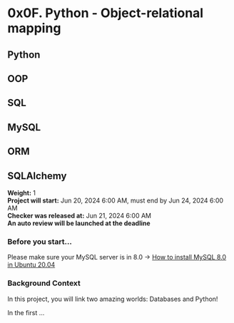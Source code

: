 # 0x0F. Python - Object-relational mapping

## Python
## OOP
## SQL
## MySQL
## ORM
## SQLAlchemy

**Weight:** 1  
**Project will start:** Jun 20, 2024 6:00 AM, must end by Jun 24, 2024 6:00 AM  
**Checker was released at:** Jun 21, 2024 6:00 AM  
**An auto review will be launched at the deadline**

### Before you start…
Please make sure your MySQL server is in 8.0 -> [How to install MySQL 8.0 in Ubuntu 20.04](#)

### Background Context
In this project, you will link two amazing worlds: Databases and Python!

In the first ...


